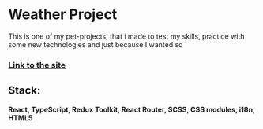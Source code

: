 # Weather Project
This is one of my pet-projects, that i made to test my skills, practice with some new 
technologies and just because I wanted so
### [Link to the site](https://super-weather-project.netlify.app)
## Stack: 
**React, TypeScript, Redux Toolkit, React Router, SCSS, CSS modules, i18n, HTML5**
